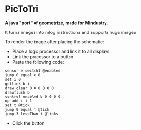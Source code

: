 # PicToTri
**A java "port" of [geometrize](https://github.com/Tw1ddle/geometrize-haxe), made for Mindustry.**

It turns images into mlog instructions and supports huge images

To render the image after placing the schematic:
- Place a logic processor and link it to all displays
- Link the processor to a button
- Paste the following code:
```
sensor e switch1 @enabled
jump 0 equal e 0
set i 0
getlink b i
draw clear 0 0 0 0 0 0
drawflush b
control enabled b 0 0 0 0
op add i i 1
set t @tick
jump 9 equal t @tick
jump 3 lessThan i @links
```
- Click the button